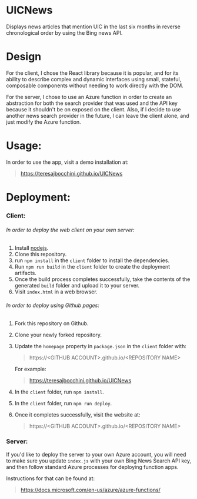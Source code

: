 # UICNews

Displays news articles that mention UIC in the last six months in reverse chronological order by using the Bing news API.

# Design

For the client, I chose the React library because it is popular, and for its ability to describe complex and dynamic interfaces using small, stateful, composable components without needing to work directly with the DOM.

For the server, I chose to use an Azure function in order to create an abstraction for both the search provider that was used and the API key because it shouldn't be on exposed on the client. Also, if I decide to use another news search provider in the future, I can leave the client alone, and just modify the Azure function.

# Usage:

In order to use the app, visit a demo installation at:

> https://teresajbocchini.github.io/UICNews

# Deployment:

### Client:

###### In order to deploy the web client on your own server:

1. Install [nodejs](https://nodejs.org).
2. Clone this repository.
3. run `npm install` in the `client` folder to install the dependencies.
4. Run `npm run build` in the `client` folder to create the deployment artifacts.
5. Once the build process completes successfully, take the contents of the generated `build` folder and upload it to your server.
6. Visit `index.html` in a web browser.

###### In order to deploy using Github pages:

1. Fork this repository on Github.
2. Clone your newly forked repository.
3. Update the `homepage` property in `package.json` in the `client` folder with:

   > https://\<GITHUB ACCOUNT\>.github.io/\<REPOSITORY NAME\>

   For example:

   > https://teresajbocchini.github.io/UICNews

4. In the `client` folder, run `npm install`.
5. In the `client` folder, run `npm run deploy`.
6. Once it completes successfully, visit the website at:

   > https://\<GITHUB ACCOUNT\>.github.io/\<REPOSITORY NAME\>

### Server:

If you'd like to deploy the server to your own Azure account, you will need to make sure you update `index.js` with your own Bing News Search API key, and then follow standard Azure processes for deploying function apps.

Instructions for that can be found at:

> https://docs.microsoft.com/en-us/azure/azure-functions/
